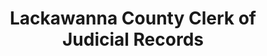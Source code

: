 ---
layout: repo
title: "Lackawanna County Clerk of Judicial Records"
id: 15198
permalink: repos/15198/
---
